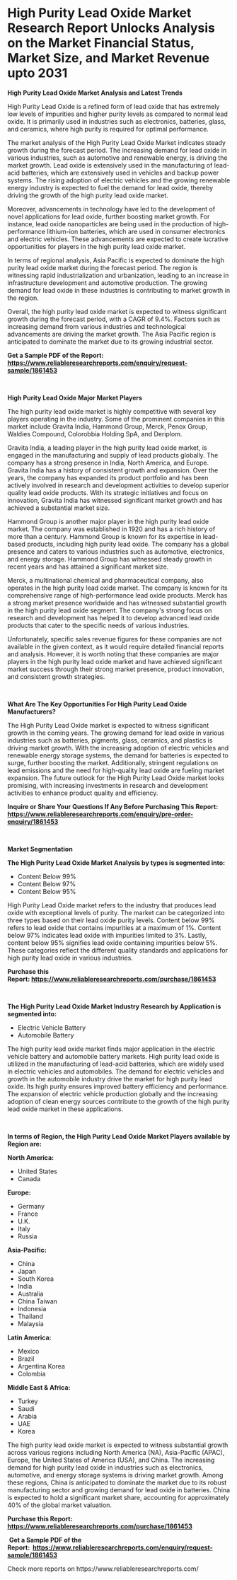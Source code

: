 <p><h1>High Purity Lead Oxide Market Research Report Unlocks Analysis on the Market Financial Status, Market Size, and Market Revenue upto 2031</h1></p><p><strong>High Purity Lead Oxide Market Analysis and Latest Trends</strong></p>
<p><p>High Purity Lead Oxide is a refined form of lead oxide that has extremely low levels of impurities and higher purity levels as compared to normal lead oxide. It is primarily used in industries such as electronics, batteries, glass, and ceramics, where high purity is required for optimal performance.</p><p>The market analysis of the High Purity Lead Oxide Market indicates steady growth during the forecast period. The increasing demand for lead oxide in various industries, such as automotive and renewable energy, is driving the market growth. Lead oxide is extensively used in the manufacturing of lead-acid batteries, which are extensively used in vehicles and backup power systems. The rising adoption of electric vehicles and the growing renewable energy industry is expected to fuel the demand for lead oxide, thereby driving the growth of the high purity lead oxide market.</p><p>Moreover, advancements in technology have led to the development of novel applications for lead oxide, further boosting market growth. For instance, lead oxide nanoparticles are being used in the production of high-performance lithium-ion batteries, which are used in consumer electronics and electric vehicles. These advancements are expected to create lucrative opportunities for players in the high purity lead oxide market.</p><p>In terms of regional analysis, Asia Pacific is expected to dominate the high purity lead oxide market during the forecast period. The region is witnessing rapid industrialization and urbanization, leading to an increase in infrastructure development and automotive production. The growing demand for lead oxide in these industries is contributing to market growth in the region.</p><p>Overall, the high purity lead oxide market is expected to witness significant growth during the forecast period, with a CAGR of 9.4%. Factors such as increasing demand from various industries and technological advancements are driving the market growth. The Asia Pacific region is anticipated to dominate the market due to its growing industrial sector.</p></p>
<p><strong>Get a Sample PDF of the Report:&nbsp; <a href="https://www.reliableresearchreports.com/enquiry/request-sample/1861453">https://www.reliableresearchreports.com/enquiry/request-sample/1861453</a></strong></p>
<p>&nbsp;</p>
<p><strong>High Purity Lead Oxide Major Market Players</strong></p>
<p><p>The high purity lead oxide market is highly competitive with several key players operating in the industry. Some of the prominent companies in this market include Gravita India, Hammond Group, Merck, Penox Group, Waldies Compound, Colorobbia Holding SpA, and Deriplom.</p><p>Gravita India, a leading player in the high purity lead oxide market, is engaged in the manufacturing and supply of lead products globally. The company has a strong presence in India, North America, and Europe. Gravita India has a history of consistent growth and expansion. Over the years, the company has expanded its product portfolio and has been actively involved in research and development activities to develop superior quality lead oxide products. With its strategic initiatives and focus on innovation, Gravita India has witnessed significant market growth and has achieved a substantial market size.</p><p>Hammond Group is another major player in the high purity lead oxide market. The company was established in 1920 and has a rich history of more than a century. Hammond Group is known for its expertise in lead-based products, including high purity lead oxide. The company has a global presence and caters to various industries such as automotive, electronics, and energy storage. Hammond Group has witnessed steady growth in recent years and has attained a significant market size.</p><p>Merck, a multinational chemical and pharmaceutical company, also operates in the high purity lead oxide market. The company is known for its comprehensive range of high-performance lead oxide products. Merck has a strong market presence worldwide and has witnessed substantial growth in the high purity lead oxide segment. The company's strong focus on research and development has helped it to develop advanced lead oxide products that cater to the specific needs of various industries.</p><p>Unfortunately, specific sales revenue figures for these companies are not available in the given context, as it would require detailed financial reports and analysis. However, it is worth noting that these companies are major players in the high purity lead oxide market and have achieved significant market success through their strong market presence, product innovation, and consistent growth strategies.</p></p>
<p>&nbsp;</p>
<p><strong>What Are The Key Opportunities For High Purity Lead Oxide Manufacturers?</strong></p>
<p><p>The High Purity Lead Oxide market is expected to witness significant growth in the coming years. The growing demand for lead oxide in various industries such as batteries, pigments, glass, ceramics, and plastics is driving market growth. With the increasing adoption of electric vehicles and renewable energy storage systems, the demand for batteries is expected to surge, further boosting the market. Additionally, stringent regulations on lead emissions and the need for high-quality lead oxide are fueling market expansion. The future outlook for the High Purity Lead Oxide market looks promising, with increasing investments in research and development activities to enhance product quality and efficiency.</p></p>
<p><strong>Inquire or Share Your Questions If Any Before Purchasing This Report: <a href="https://www.reliableresearchreports.com/enquiry/pre-order-enquiry/1861453">https://www.reliableresearchreports.com/enquiry/pre-order-enquiry/1861453</a></strong></p>
<p>&nbsp;</p>
<p><strong>Market Segmentation</strong></p>
<p><strong>The High Purity Lead Oxide Market Analysis by types is segmented into:</strong></p>
<p><ul><li>Content Below 99%</li><li>Content Below 97%</li><li>Content Below 95%</li></ul></p>
<p><p>High Purity Lead Oxide market refers to the industry that produces lead oxide with exceptional levels of purity. The market can be categorized into three types based on their lead oxide purity levels. Content below 99% refers to lead oxide that contains impurities at a maximum of 1%. Content below 97% indicates lead oxide with impurities limited to 3%. Lastly, content below 95% signifies lead oxide containing impurities below 5%. These categories reflect the different quality standards and applications for high purity lead oxide in various industries.</p></p>
<p><strong>Purchase this Report:&nbsp;<a href="https://www.reliableresearchreports.com/purchase/1861453">https://www.reliableresearchreports.com/purchase/1861453</a></strong></p>
<p>&nbsp;</p>
<p><strong>The High Purity Lead Oxide Market Industry Research by Application is segmented into:</strong></p>
<p><ul><li>Electric Vehicle Battery</li><li>Automobile Battery</li></ul></p>
<p><p>The high purity lead oxide market finds major application in the electric vehicle battery and automobile battery markets. High purity lead oxide is utilized in the manufacturing of lead-acid batteries, which are widely used in electric vehicles and automobiles. The demand for electric vehicles and growth in the automobile industry drive the market for high purity lead oxide. Its high purity ensures improved battery efficiency and performance. The expansion of electric vehicle production globally and the increasing adoption of clean energy sources contribute to the growth of the high purity lead oxide market in these applications.</p></p>
<p>&nbsp;</p>
<p><strong>In terms of Region, the High Purity Lead Oxide Market Players available by Region are:</strong></p>
<p>
    <p> <strong> North America: </strong>
        <ul>
            <li>United States</li>
            <li>Canada</li>
        </ul>
        </p> 
    <p> <strong> Europe: </strong>
        <ul>
            <li>Germany</li>
            <li>France</li>
            <li>U.K.</li>
            <li>Italy</li>
            <li>Russia</li>
        </ul>
        </p> 
    <p> <strong> Asia-Pacific: </strong>
        <ul>
            <li>China</li>
            <li>Japan</li>
            <li>South Korea</li>
            <li>India</li>
            <li>Australia</li>
            <li>China Taiwan</li>
            <li>Indonesia</li>
            <li>Thailand</li>
            <li>Malaysia</li>
        </ul>
        </p> 
    <p> <strong> Latin America: </strong>
        <ul>
            <li>Mexico</li>
            <li>Brazil</li>
            <li>Argentina Korea</li>
            <li>Colombia</li>
        </ul>
        </p> 
    <p> <strong> Middle East & Africa: </strong>
        <ul>
            <li>Turkey</li>
            <li>Saudi</li>
            <li>Arabia</li>
            <li>UAE</li>
            <li>Korea</li>
        </ul>
    </p>
    </p>
<p><p>The high purity lead oxide market is expected to witness substantial growth across various regions including North America (NA), Asia-Pacific (APAC), Europe, the United States of America (USA), and China. The increasing demand for high purity lead oxide in industries such as electronics, automotive, and energy storage systems is driving market growth. Among these regions, China is anticipated to dominate the market due to its robust manufacturing sector and growing demand for lead oxide in batteries. China is expected to hold a significant market share, accounting for approximately 40% of the global market valuation.</p></p>
<p><strong>Purchase this Report: <a href="https://www.reliableresearchreports.com/purchase/1861453">https://www.reliableresearchreports.com/purchase/1861453</a></strong></p>
<p>&nbsp;<strong>Get a Sample PDF of the Report:&nbsp;&nbsp;<a href="https://www.reliableresearchreports.com/enquiry/request-sample/1861453">https://www.reliableresearchreports.com/enquiry/request-sample/1861453</a></strong></p>
<p><strong></strong></p>
<p>Check more reports on https://www.reliableresearchreports.com/</p>